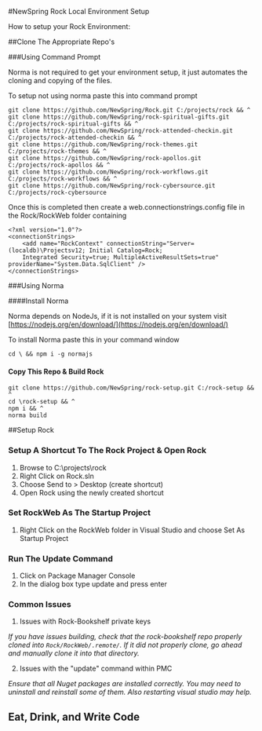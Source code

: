 #NewSpring Rock Local Environment Setup

How to setup your Rock Environment:

##Clone The Appropriate Repo's

###Using Command Prompt

Norma is not required to get your environment setup, it just automates the cloning and copying of the files.

To setup not using norma paste this into command prompt

```
git clone https://github.com/NewSpring/Rock.git C:/projects/rock && ^
git clone https://github.com/NewSpring/rock-spiritual-gifts.git C:/projects/rock-spiritual-gifts && ^
git clone https://github.com/NewSpring/rock-attended-checkin.git C:/projects/rock-attended-checkin && ^
git clone https://github.com/NewSpring/rock-themes.git C:/projects/rock-themes && ^
git clone https://github.com/NewSpring/rock-apollos.git C:/projects/rock-apollos && ^
git clone https://github.com/NewSpring/rock-workflows.git C:/projects/rock-workflows && ^
git clone https://github.com/NewSpring/rock-cybersource.git C:/projects/rock-cybersource
```

Once this is completed then create a web.connectionstrings.config file in the Rock/RockWeb folder containing

```
<?xml version="1.0"?>
<connectionStrings>
    <add name="RockContext" connectionString="Server=(localdb)\Projectsv12; Initial Catalog=Rock;
    Integrated Security=true; MultipleActiveResultSets=true" providerName="System.Data.SqlClient" />
</connectionStrings>
```

###Using Norma

####Install Norma

Norma depends on NodeJs, if it is not installed on your system visit [https://nodejs.org/en/download/](https://nodejs.org/en/download/)

To install Norma paste this in your command window

```
cd \ && npm i -g normajs
```

#### Copy This Repo & Build Rock

```
git clone https://github.com/NewSpring/rock-setup.git C:/rock-setup && ^
cd \rock-setup && ^
npm i && ^
norma build
```

##Setup Rock

### Setup A Shortcut To The Rock Project & Open Rock

  1. Browse to C:\projects\rock
  2. Right Click on Rock.sln
  3. Choose Send to > Desktop (create shortcut)
  4. Open Rock using the newly created shortcut
  
### Set RockWeb As The Startup Project

  1. Right Click on the RockWeb folder in Visual Studio and choose Set As Startup Project

### Run The Update Command

  1. Click on Package Manager Console
  2. In the dialog box type update and press enter

### Common Issues 

1. Issues with Rock-Bookshelf private keys

  <i>If you have issues building, check that the rock-bookshelf repo properly cloned into ```Rock/RockWeb/.remote/```.  If it did not properly clone, go ahead and manually clone it into that directory.</i>

2. Issues with the "update" command within PMC

  <i>Ensure that all Nuget packages are installed correctly.  You may need to uninstall and reinstall some of them.  Also restarting visual studio may help.</i>

## Eat, Drink, and Write Code

